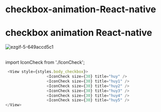 # checkbox-animation-React-native
# checkbox animation React-native
![ezgif-5-649accd5c1](https://github.com/user-attachments/assets/39056a36-a53d-4710-966c-dd52f00fc22f) <br><br>

import IconCheck from './IconCheck';
```javascript
 <View style={styles.body_checkbox}>
                  <IconCheck size={30} title="huy" />
                  <IconCheck size={30} title="huy1" />
                  <IconCheck size={30} title="huy2" />
                  <IconCheck size={30} title="huy3" />
                  <IconCheck size={30} title="huy4" />
                  <IconCheck size={30} title="huy5" />
</View>
```
